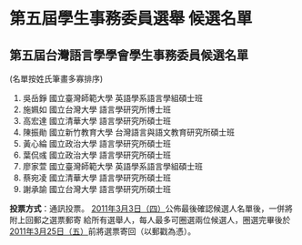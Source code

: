 # 第五屆學生事務委員選舉 候選名單

## 第五屆台灣語言學學會學生事務委員候選名單

(名單按姓氏筆畫多寡排序)

1. 吳岳錚  國立臺灣師範大學 英語學系語言學組碩士班
2. 施姵如  國立台灣大學 語言學研究所博士班
3. 高宏達  國立清華大學 語言學研究所碩士班
4. 陳振勛  國立新竹教育大學 台灣語言與語文教育研究所碩士班
5. 黃心綸  國立政治大學 語言學研究所碩士班
6. 葉侃彧  國立政治大學 語言學研究所碩士班
7. 廖家萱  國立臺灣師範大學 英語學系語言學組碩士班
8. 蔡宛凌  國立清華大學 語言學研究所碩士班
9. 謝承諭  國立台灣大學 語言學研究所碩士班

**投票方式**：通訊投票。
<u>2011年3月3日（四）</u>公佈最後確認候選人名單後，一併將附上回郵之選票郵寄
給所有選舉人，每人最多可圈選兩位候選人，圈選完畢後於<u>2011年3月25日（五）</u>前將選票寄回（以郵戳為憑）。